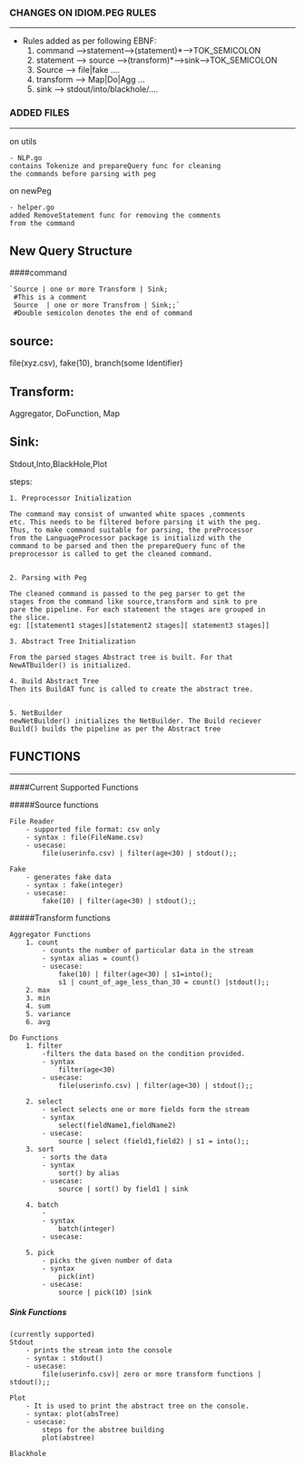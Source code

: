 ### CHANGES ON IDIOM.PEG RULES

---
- Rules added as per following EBNF:
   1. command -->statement-->(statement)*-->TOK_SEMICOLON
   2. statement --> source -->(transform)*-->sink-->TOK_SEMICOLON
   3. Source --> file|fake ....
   4. transform --> Map|Do|Agg ...
   5. sink --> stdout/into/blackhole/....
   
### ADDED FILES
---
on utils 

    - NLP.go
    contains Tokenize and prepareQuery func for cleaning
    the commands before parsing with peg
    
on newPeg
    
    - helper.go
    added RemoveStatement func for removing the comments
    from the command
    
New Query Structure
---
####command


    `Source | one or more Transform | Sink;
     #This is a comment
     Source  | one or more Transfrom | Sink;;`
     #Double semicolon denotes the end of command
        
        
source:
--- 

file(xyz.csv), fake(10), branch(some Identifier)


Transform:
---

Aggregator, DoFunction, Map


Sink:
---

Stdout,Into,BlackHole,Plot


steps:
    
    
    1. Preprocessor Initialization
    
    The command may consist of unwanted white spaces ,comments
    etc. This needs to be filtered before parsing it with the peg.
    Thus, to make command suitable for parsing, the preProcessor 
    from the LanguageProcessor package is initializd with the 
    command to be parsed and then the prepareQuery func of the 
    preprocessor is called to get the cleaned command.
    
    
    2. Parsing with Peg
    
    The cleaned command is passed to the peg parser to get the 
    stages from the command like source,transform and sink to pre
    pare the pipeline. For each statement the stages are grouped in
    the slice.
    eg: [[statement1 stages][statement2 stages][ statement3 stages]]
  
    3. Abstract Tree Initialization
    
    From the parsed stages Abstract tree is built. For that 
    NewATBuilder() is initialized. 
    
    4. Build Abstract Tree
    Then its BuildAT func is called to create the abstract tree.
    
    
    5. NetBuilder
    newNetBuilder() initializes the NetBuilder. The Build reciever 
    Build() builds the pipeline as per the Abstract tree
    
## FUNCTIONS
---
####Current Supported Functions

#####Source functions

    File Reader 
        - supported file format: csv only
        - syntax : file(FileName.csv)
        - usecase: 
            file(userinfo.csv) | filter(age<30) | stdout();;
        
    Fake
        - generates fake data
        - syntax : fake(integer)
        - usecase:
            fake(10) | filter(age<30) | stdout();;    

#####Transform functions
    
    Aggregator Functions
        1. count
            - counts the number of particular data in the stream
            - syntax alias = count() 
            - usecase:
                fake(10) | filter(age<30) | s1=into();
                s1 | count_of_age_less_than_30 = count() |stdout();; 
        2. max
        3. min
        4. sum
        5. variance
        6. avg  
    
    Do Functions
        1. filter
            -filters the data based on the condition provided.
            - syntax 
                filter(age<30) 
            - usecase:
                file(userinfo.csv) | filter(age<30) | stdout();;     
        
        2. select
            - select selects one or more fields form the stream
            - syntax 
                select(fieldName1,fieldName2)
            - usecase:
                source | select (field1,field2) | s1 = into();;
        3. sort
            - sorts the data
            - syntax
                sort() by alias
            - usecase:
                source | sort() by field1 | sink               
        
        4. batch
            -
            - syntax
                batch(integer)
            - usecase:
        
        5. pick
            - picks the given number of data
            - syntax
                pick(int)
            - usecase:
                source | pick(10) |sink
                
                                 
            
##### Sink Functions
    (currently supported)
    Stdout
        - prints the stream into the console
        - syntax : stdout()
        - usecase:
            file(userinfo.csv)| zero or more transform functions | stdout();;
        
    Plot
        - It is used to print the abstract tree on the console.
        - syntax: plot(absTree)
        - usecase:
            steps for the abstree building
            plot(abstree)
    
    Blackhole
    
                                   